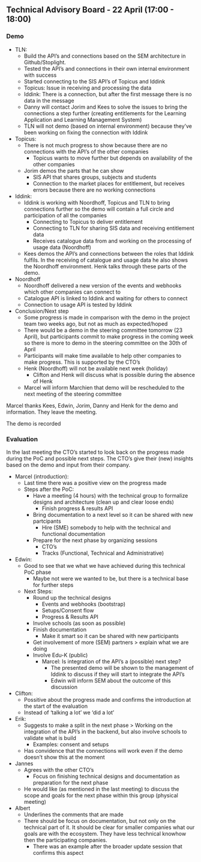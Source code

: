 ## Technical Advisory Board - 22 April (17:00 - 18:00)

### Demo
- TLN:
  - Build the API’s and connections based on the SEM architecture in Github/Stoplight.
  - Tested the API’s and connections in their own internal environment with success
  - Started connecting to the SIS API’s of Topicus and Iddink
  - Topicus: Issue in receiving and processing the data
  - Iddink: There is a connection, but after the first message there is no data in the message
  - Danny will contact Jorim and Kees to solve the issues to bring the connections a step further (creating entitlements for the Learning Application and Learning Management System)
  - TLN will not demo (based on internal environment) because they’ve been working on fixing the connection with Iddink
- Topicus:
  - There is not much progress to show because there are no connections with the API’s of the other companies
    - Topicus wants to move further but depends on availability of the other companies
  - Jorim demos the parts that he can show
    - SIS API that shares groups, subjects and students
    - Connection to the market places for entitlement, but receives errors because there are no working connections
- Iddink:
  - Iddink is working with Noordhoff, Topicus and TLN to bring connections further so the demo will contain a full circle and participation of all the companies
    - Connecting to Topicus to deliver entitlement
    - Connecting to TLN for sharing SIS data and receiving entitlement data
    - Receives catalogue data from and working on the processing of usage data (Noordhoff)
  - Kees demos the API’s and connections between the roles that Iddink fulfils. In the receiving of catalogue and usage data he also shows the Noordhoff environment. Henk talks through these parts of the demo.
- Noordhoff
  - Noordhoff delivered a new version of the events and webhooks which other companies can connect to
  - Catalogue API is linked to Iddink and waiting for others to connect
  - Connection to usage API is tested by Iddink
- Conclusion/Next step
  - Some progress is made in comparison with the demo in the project team two weeks ago, but not as much as expected/hoped
  - There would be a demo in the steering committee tomorrow (23 April), but participants commit to make progress in the coming week so there is more to demo in the steering committee on the 30th of April
  - Participants will make time available to help other companies to make progress. This is supported by the CTO’s
  - Henk (Noordhoff) will not be available next week (holiday)
    - Clifton and Henk will discuss what is possible during the absence of Henk
  - Marcel will inform Marchien that demo will be rescheduled to the next meeting of the steering committee

Marcel thanks Kees, Edwin, Jorim, Danny and Henk for the demo and information. They leave the meeting.

The demo is recorded

### Evaluation

In the last meeting the CTO’s started to look back on the progress made during the PoC and possible next steps. The CTO’s give their (new) insights based on the demo and input from their company.

- Marcel (introduction):
  - Last time there was a positive view on the progress made
  - Steps after the PoC:
    - Have a meeting (4 hours) with the technical group to formalize designs and architecture (clean up and clear loose ends)
      - Finish progress & results API
    - Bring documentation to a next level so it can be shared with new partcipants
      - Hire (SME) somebody to help with the technical and functional documentation
    - Prepare for the next phase by organizing sessions
      - CTO’s
      - Tracks (Functional, Technical and Administrative)
- Edwin:
  - Good to see that we what we have achieved during this technical PoC phase
    - Maybe not were we wanted to be, but there is a technical base for further steps
  - Next Steps:
    - Round up the technical designs
      - Events and webhooks (bootstrap)
      - Setups/Consent flow
      - Progress & Results API
    - Involve schools (as soon as possible)
    - Finish documentation
      - Make it smart so it can be shared with new participants
    - Get involvement of more (SEM) partners > explain what we are doing
    - Involve Edu-K (public)
      - Marcel: Is integration of the API’s a (possible) next step?
        - The presented demo will be shown to the management of Iddink to discuss if they will start to integrate the API’s
        - Edwin will inform SEM about the outcome of this discussion
- Clifton:
  - Possitive about the progress made and confirms the introduction at the start of the evaluation
  - Instead of ‘talking a lot’ we ‘did a lot’
- Erik:
  - Suggests to make a split in the next phase > Working on the integration of the API’s in the backend, but also involve schools to validate what is build
    - Examples: consent and setups
  - Has convidence that the connections will work even if the demo doesn’t show this at the moment
- Jannes
  - Agrees with the other CTO’s
    - Focus on finishing technical designs and documentation as preparation for the next phase
  - He would like (as mentioned in the last meeting) to discuss the scope and goals for the next phase within this group (physical meeting)
- Albert
  - Underlines the comments that are made
  - There should be focus on documentation, but not only on the technical part of it. It should be clear for smaller companies what our goals are with the ecosystem. They have less technical knowhow then the participating companies.
    - There was an example after the broader update session that confirms this aspect
